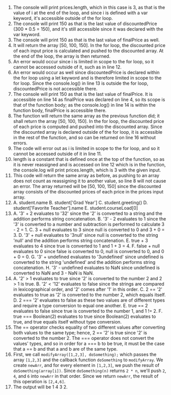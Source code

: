 1. The console will print prices.length, which in this case is 3, as that is the value of i at the end of the loop, and since i is defined with a var keyword, it's accessible outside of the for loop.
2. The console will print 150 as that is the last value of discountedPrice (300 * 0.5 = 150), and it's still accessible since it was declared with the var keyword.
3. The console will print 150 as that is the last value of finalPrice as well.
4. It will return the array [50, 100, 150]. In the for loop, the discounted price of each input price is calculated and pushed to the discounted array. At the end of the loop, the array is then returned.
5. An error would occur since i is limited in scope to the for loop, so it cannot be accessed outside of it, such as in line 12.
6. An error would occur as well since discountedPrice is declared within the for loop using a let keyword and is therefore limited in scope to the for loop. Since the console.log() in line 13 is outside the for loop, discountedPrice is not accessible there.
7. The console will print 150 as that is the last value of finalPrice. It is accessible on line 14 as finalPrice was declared on line 4, so its scope is that of the function body; as the console.log() in line 14 is within the function body, finalPrice is accessible there.
8. The function will return the same array as the previous function did; it shall return the array [50, 100, 150]. In the for loop, the discounted price of each price is computed and pushed into the discounted array. Since the discounted array is declared outside of the for loop, it is accessible in the rest of the function, and so can be returned on line 16 without errors.
9. The code will error out as i is limited in scope to the for loop, and so it cannot be accessed outside of it in line 11.
10. length is a constant that is defined once at the top of the function, so as it is never reassigned and is accessed on line 12 which is in the function, the console.log will print prices.length, which is 3 with the given input.
11. This code will return the same array as before, as pushing to an array does not count as reassigning it to another value, so line 8 will not cause an error. The array returned will be [50, 100, 150] since the discounted array consists of the discounted prices of each price in the prices input array.
12. A. student.name
    B. student['Grad Year']
    C. student.greeting()
    D. student['Favorite Teacher'].name
    E. student.courseLoad[0]
13. A. '3' + 2 evaluates to '32' since the '2' is converted to a string and the addition performs string
    concatenation.
    B. '3' - 2 evaluates to 1 since the '3' is converted to a number and subtraction is performed to calculate 3 - 2 = 1.
    C. 3 + null evaluates to 3 since null is converted to 0 and 3 + 0 = 3.
    D. '3' + null evaluates to '3null' since null is converted to the string 'null' and the addition performs string concatenation.
    E. true + 3 evaluates to 4 since true is converted to 1 and 1 + 3 = 4.
    F. false + null evaluates to 0 since false is converted to 0, null is converted to 0, and 0 + 0 = 0.
    G. '3' + undefined evaluates to '3undefined' since undefined is converted to the string 'undefined' and the addition performs string concatenation.
    H. '3' - undefined evaluates to NaN since undefined is converted to NaN and 3 - NaN is NaN.
14. A. '2' > 1 evaluates to true since '2' is converted to the number 2 and 2 > 1 is true.
    B. '2' < '12' evaluates to false since the strings are compared in lexicographical order, and '2' comes after '1' in this order.
    C. 2 == '2' evaluates to true as '2' is converted to the number 2, which equals itself.
    D. 2 === '2' evaluates to false as these two values are of different types and require a type conversion to equal one another.
    E. true == 2 evaluates to false since true is converted to the number 1, and 1 != 2.
    F. true === Boolean(2) evaluates to true since Boolean(2) evaluates to true, and true equals itself without type conversion.
15. The == operator checks equality of two different values after converting both values to the same type; hence, 2 == '2' is true since '2' is converted to the number 2. The === operator does not convert the values' types, and so in order for a === b to be true, it must be the case that a == b and that a and b are of the same type.
17. First, we call `modifyArray([1,2,3], doSomething);` which passes the array `[1,2,3]` and the callback function `doSomething` to `modifyArray`. We create `newArr`, and for every element in `[1,2,3]`, we push the result of `doSomething(array[i])`. Since `doSomething(n)` returns `2 * n`, we'll push `2`, `4`, and `6` into `newArr` in that order. Since we return `newArr`, the result of this operation is `[2,4,6]`.
19. The output will be 1 4 3 2.